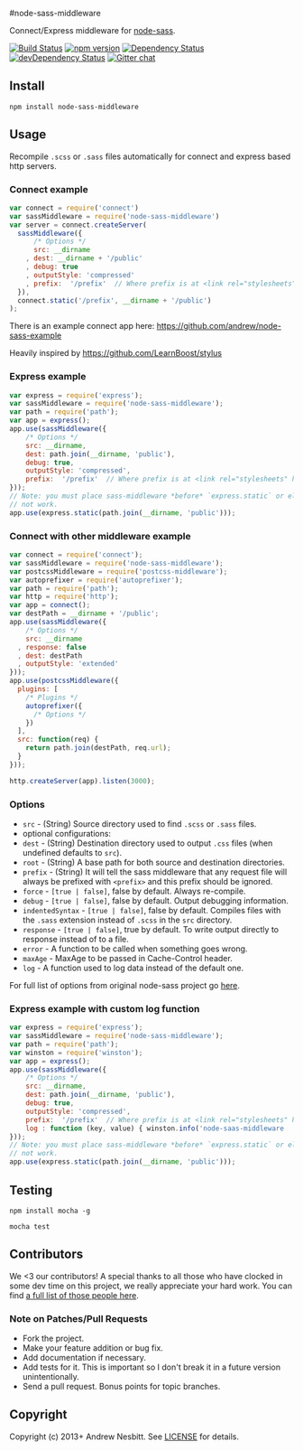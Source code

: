 #node-sass-middleware

Connect/Express middleware for [node-sass](https://github.com/sass/node-sass).

[![Build Status](https://travis-ci.org/sass/node-sass-middleware.svg?branch=master&style=flat)](https://travis-ci.org/sass/node-sass-middleware)
[![npm version](https://badge.fury.io/js/node-sass-middleware.svg)](http://badge.fury.io/js/node-sass-middleware)
[![Dependency Status](https://david-dm.org/sass/node-sass-middleware.svg?theme=shields.io)](https://david-dm.org/sass/node-sass-middleware)
[![devDependency Status](https://david-dm.org/sass/node-sass-middleware/dev-status.svg?theme=shields.io)](https://david-dm.org/sass/node-sass-middleware#info=devDependencies)
[![Gitter chat](http://img.shields.io/badge/gitter-sass/node--sass-brightgreen.svg)](https://gitter.im/sass/node-sass)

## Install

    npm install node-sass-middleware

## Usage

Recompile `.scss` or `.sass` files automatically for connect and express based http servers.

### Connect example

```javascript
var connect = require('connect')
var sassMiddleware = require('node-sass-middleware')
var server = connect.createServer(
  sassMiddleware({
      /* Options */
      src: __dirname
    , dest: __dirname + '/public'
    , debug: true
    , outputStyle: 'compressed'
    , prefix:  '/prefix'  // Where prefix is at <link rel="stylesheets" href="prefix/style.css"/>
  }),
  connect.static('/prefix', __dirname + '/public')
);
```

There is an example connect app here: <https://github.com/andrew/node-sass-example>

Heavily inspired by <https://github.com/LearnBoost/stylus>

### Express example

```javascript
var express = require('express');
var sassMiddleware = require('node-sass-middleware');
var path = require('path');
var app = express();
app.use(sassMiddleware({
    /* Options */
    src: __dirname,
    dest: path.join(__dirname, 'public'),
    debug: true,
    outputStyle: 'compressed',
    prefix:  '/prefix'  // Where prefix is at <link rel="stylesheets" href="prefix/style.css"/>
}));
// Note: you must place sass-middleware *before* `express.static` or else it will
// not work.
app.use(express.static(path.join(__dirname, 'public')));
```

### Connect with other middleware example

```javascript
var connect = require('connect');
var sassMiddleware = require('node-sass-middleware');
var postcssMiddleware = require('postcss-middleware');
var autoprefixer = require('autoprefixer');
var path = require('path');
var http = require('http');
var app = connect();
var destPath = __dirname + '/public';
app.use(sassMiddleware({
    /* Options */
    src: __dirname
  , response: false
  , dest: destPath
  , outputStyle: 'extended'
}));
app.use(postcssMiddleware({
  plugins: [
    /* Plugins */
    autoprefixer({
      /* Options */
    })
  ],
  src: function(req) {
    return path.join(destPath, req.url);
  }
}));

http.createServer(app).listen(3000);
```

### Options

 *    `src`            - (String) Source directory used to find `.scss` or `.sass` files.
 *    optional configurations:
  *    `dest`           - (String) Destination directory used to output `.css` files (when undefined defaults to `src`).
  *    `root`           - (String) A base path for both source and destination directories.
  *    `prefix`         - (String) It will tell the sass middleware that any request file will always be prefixed with `<prefix>` and this prefix should be ignored.
  *    `force`          - `[true | false]`, false by default. Always re-compile.
  *    `debug`          - `[true | false]`, false by default. Output debugging information.
  *    `indentedSyntax` - `[true | false]`, false by default. Compiles files with the `.sass` extension instead of `.scss` in the `src` directory.
  *    `response`       - `[true | false]`, true by default. To write output directly to response instead of to a file.
  *    `error`          - A function to be called when something goes wrong.
  *    `maxAge`         - MaxAge to be passed in Cache-Control header.
  *    `log`            - A function used to log data instead of the default one.


  For full list of options from original node-sass project go [here](https://github.com/sass/node-sass).
  
### Express example with custom log function

```javascript
var express = require('express');
var sassMiddleware = require('node-sass-middleware');
var path = require('path');
var winston = require('winston');
var app = express();
app.use(sassMiddleware({
    /* Options */
    src: __dirname,
    dest: path.join(__dirname, 'public'),
    debug: true,
    outputStyle: 'compressed',
    prefix:  '/prefix'  // Where prefix is at <link rel="stylesheets" href="prefix/style.css"/>,
    log : function (key, value) { winston.info('node-saas-middleware   %s : %s', key, value); }
}));
// Note: you must place sass-middleware *before* `express.static` or else it will
// not work.
app.use(express.static(path.join(__dirname, 'public')));
```

## Testing

    npm install mocha -g

    mocha test

## Contributors

We <3 our contributors! A special thanks to all those who have clocked in some dev time on this project, we really appreciate your hard work. You can find [a full list of those people here](https://github.com/sass/node-sass-middleware/graphs/contributors).

### Note on Patches/Pull Requests

 * Fork the project.
 * Make your feature addition or bug fix.
 * Add documentation if necessary.
 * Add tests for it. This is important so I don't break it in a future version unintentionally.
 * Send a pull request. Bonus points for topic branches.

## Copyright

Copyright (c) 2013+ Andrew Nesbitt. See [LICENSE](https://github.com/sass/node-sass-middleware/blob/master/LICENSE) for details.
